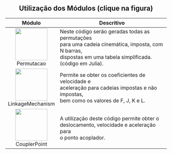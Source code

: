 <div align="center">
<p><h2>Utilização dos Módulos (clique na figura)</h2></p>

| Módulo | <div align="center">Descritivo</div> |
| :---: | :--- |
| [<img src="https://user-images.githubusercontent.com/67014817/151037386-b555d96e-9a49-4c7d-8a2f-d74fd05ff8da.jpg" width="100">](informativos/elevdiagram.md)<br>Permutacao | Neste código serão geradas todas as permutações<br>para uma cadeia cinemática, imposta, com N barras,<br>dispostas em uma tabela simplificada.<br>(código em Julia). |
| [<img src="https://user-images.githubusercontent.com/67014817/150988899-18f6674e-2b38-445a-a473-28cb302c6894.jpg" width="100">](informativos/LinkageMechanism.md)<br>LinkageMechanism | Permite se obter os coeficientes de velocidade e<br>aceleração para cadeias impostas e não impostas,<br>bem como os valores de F, J, K e L. |
| [<img src="https://user-images.githubusercontent.com/67014817/150993176-d868ac4c-5671-4eaf-a35f-f72114724c28.jpg" width="100">](informativos/primecircle.md)<br>CouplerPoint | A utilização deste código permite obter o<br>deslocamento, velocidade e aceleração para<br>o ponto acoplador. |
</div>
